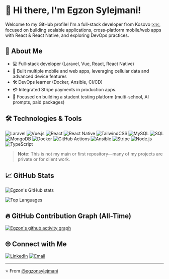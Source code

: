 # 👋 Hi there, I'm Egzon Sylejmani!

Welcome to my GitHub profile! I'm a full-stack developer from Kosovo 🇽🇰, focused on building scalable applications, cross-platform mobile/web apps with React & React Native, and exploring DevOps practices.

## 🚀 About Me
- 💻 Full-stack developer (Laravel, Vue, React, React Native)
- 📱 Built multiple mobile and web apps, leveraging cellular data and advanced device features
- 🛠️ DevOps learner (Docker, Ansible, CI/CD)
- 💳 Integrated Stripe payments in production apps.
- 🎯 Focused on building a student testing platform (multi-school, AI prompts, paid packages)

## 🛠️ Technologies & Tools
![Laravel](https://img.shields.io/badge/Laravel-F55247?style=flat&logo=laravel&logoColor=white)
![Vue.js](https://img.shields.io/badge/Vue.js-42b883?style=flat&logo=vue.js&logoColor=white)
![React](https://img.shields.io/badge/React-61DAFB?style=flat&logo=react&logoColor=white)
![React Native](https://img.shields.io/badge/React%20Native-20232A?style=flat&logo=react&logoColor=61DAFB)
![TailwindCSS](https://img.shields.io/badge/TailwindCSS-38b2ac?style=flat&logo=tailwind-css&logoColor=white)
![MySQL](https://img.shields.io/badge/MySQL-00758F?style=flat&logo=mysql&logoColor=white)
![SQL](https://img.shields.io/badge/SQL-4479A1?style=flat&logo=postgresql&logoColor=white)
![MongoDB](https://img.shields.io/badge/MongoDB-47A248?style=flat&logo=mongodb&logoColor=white)
![Docker](https://img.shields.io/badge/Docker-2496ED?style=flat&logo=docker&logoColor=white)
![GitHub Actions](https://img.shields.io/badge/GitHub%20Actions-2088FF?style=flat&logo=github-actions&logoColor=white)
![Ansible](https://img.shields.io/badge/Ansible-EE0000?style=flat&logo=ansible&logoColor=white)
![Stripe](https://img.shields.io/badge/Stripe-635BFF?style=flat&logo=stripe&logoColor=white)
![Node.js](https://img.shields.io/badge/Node.js-339933?style=flat&logo=node.js&logoColor=white)
![TypeScript](https://img.shields.io/badge/TypeScript-3178C6?style=flat&logo=typescript&logoColor=white)

> **Note:** This is not my main or first repository—many of my projects are private or for client work.

## 📈 GitHub Stats
![Egzon's GitHub stats](https://github-readme-stats.vercel.app/api?username=egzonsylejmani&show_icons=true&theme=tokyonight)

![Top Languages](https://github-readme-stats.vercel.app/api/top-langs/?username=egzonsylejmani&layout=compact&theme=tokyonight)

## 🔥 GitHub Contribution Graph (All-Time)
[![Egzon's github activity graph](https://github-readme-activity-graph.vercel.app/graph?username=egzonsylejmani&theme=tokyo-night)](https://github.com/Ashutosh00710/github-readme-activity-graph)

## 🌐 Connect with Me
[![LinkedIn](https://img.shields.io/badge/LinkedIn-blue?style=flat&logo=linkedin&logoColor=white)](https://www.linkedin.com/in/egzon-sylejmani-a73863213/)
[![Email](https://img.shields.io/badge/Email-D14836?style=flat&logo=gmail&logoColor=white)](mailto:egzonsylejmani9@gmail.com)

---
⭐️ From [@egzonsylejmani](https://github.com/egzonsylejmani)
